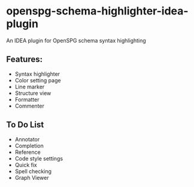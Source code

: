 # openspg-schema-highlighter-idea-plugin

An IDEA plugin for OpenSPG schema syntax highlighting

## Features:

- Syntax highlighter
- Color setting page
- Line marker
- Structure view
- Formatter
- Commenter

## To Do List

- Annotator
- Completion
- Reference
- Code style settings
- Quick fix
- Spell checking
- Graph Viewer
